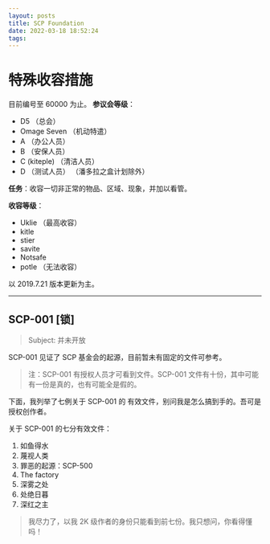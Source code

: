 ```yaml
---
layout: posts
title: SCP Foundation
date: 2022-03-18 18:52:24
tags:
---
```

# 特殊收容措施

目前编号至 60000 为止。
**参议会等级**：
- D5 （总会）
- Omage Seven （机动特遣）
- A （办公人员）
- B （安保人员）
- C (kiteple) （清洁人员）
- D （测试人员）
（潘多拉之盒计划除外）

**任务**：收容一切非正常的物品、区域、现象，并加以看管。

**收容等级**：
- Uklie （最高收容）
- kitle
- stier
- savite
- Notsafe
- potle （无法收容）

以 2019.7.21 版本更新为主。

---

## SCP-001 [锁]

> Subject: 并未开放

SCP-001 见证了 SCP 基金会的起源，目前暂未有固定的文件可参考。

> 注：SCP-001 有授权人员才可看到文件。SCP-001 文件有十份，其中可能有一份是真的，也有可能全是假的。

下面，我列举了七例关于 SCP-001 的 有效文件，别问我是怎么搞到手的。吾可是授权创作者。

关于 SCP-001 的七分有效文件：

1. 如鱼得水
2. 蔑视人类
3. 罪恶的起源：SCP-500
4. The factory
5. 深雾之处
6. 处绝日暮
7. 深红之主

> 我尽力了，以我 2K 级作者的身份只能看到前七份。我只想问，你看得懂吗！
